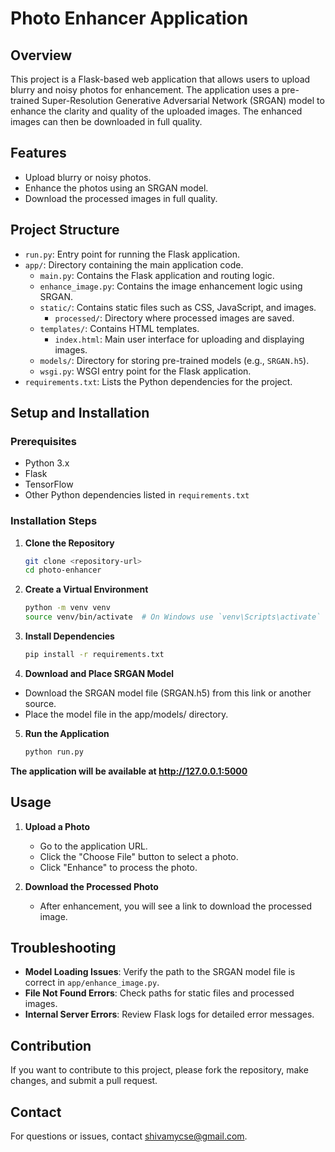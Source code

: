 # Photo Enhancer Application

## Overview

This project is a Flask-based web application that allows users to upload blurry and noisy photos for enhancement. The application uses a pre-trained Super-Resolution Generative Adversarial Network (SRGAN) model to enhance the clarity and quality of the uploaded images. The enhanced images can then be downloaded in full quality.

## Features

- Upload blurry or noisy photos.
- Enhance the photos using an SRGAN model.
- Download the processed images in full quality.

## Project Structure

- `run.py`: Entry point for running the Flask application.
- `app/`: Directory containing the main application code.
  - `main.py`: Contains the Flask application and routing logic.
  - `enhance_image.py`: Contains the image enhancement logic using SRGAN.
  - `static/`: Contains static files such as CSS, JavaScript, and images.
    - `processed/`: Directory where processed images are saved.
  - `templates/`: Contains HTML templates.
    - `index.html`: Main user interface for uploading and displaying images.
  - `models/`: Directory for storing pre-trained models (e.g., `SRGAN.h5`).
  - `wsgi.py`: WSGI entry point for the Flask application.
- `requirements.txt`: Lists the Python dependencies for the project.

## Setup and Installation

### Prerequisites

- Python 3.x
- Flask
- TensorFlow
- Other Python dependencies listed in `requirements.txt`

### Installation Steps

1. **Clone the Repository**

   ```bash
   git clone <repository-url>
   cd photo-enhancer

2. **Create a Virtual Environment**

   ```bash
   python -m venv venv
   source venv/bin/activate  # On Windows use `venv\Scripts\activate`

3. **Install Dependencies**

    ```bash
    pip install -r requirements.txt

4. **Download and Place SRGAN Model**
   
 - Download the SRGAN model file (SRGAN.h5) from this link or another source.
 - Place the model file in the app/models/ directory.

5. **Run the Application**
   
   ```bash
   python run.py

  **The application will be available at http://127.0.0.1:5000**

## Usage

1. **Upload a Photo**
   - Go to the application URL.
   - Click the "Choose File" button to select a photo.
   - Click "Enhance" to process the photo.

2. **Download the Processed Photo**
   - After enhancement, you will see a link to download the processed image.

## Troubleshooting

- **Model Loading Issues**: Verify the path to the SRGAN model file is correct in `app/enhance_image.py`.
- **File Not Found Errors**: Check paths for static files and processed images.
- **Internal Server Errors**: Review Flask logs for detailed error messages.

## Contribution

If you want to contribute to this project, please fork the repository, make changes, and submit a pull request.


## Contact

For questions or issues, contact [shivamycse@gmail.com](mailto:shivamycse@gmail.com).



